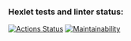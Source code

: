 ### Hexlet tests and linter status:
[![Actions Status](https://github.com/babkaypodiezda/frontend-project-44/actions/workflows/hexlet-check.yml/badge.svg)](https://github.com/babkaypodiezda/frontend-project-44/actions)
[![Maintainability](https://api.codeclimate.com/v1/badges/29a596a12e3896cd41d5/maintainability)](https://codeclimate.com/github/babkaypodiezda/frontend-project-44/maintainability)